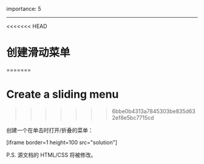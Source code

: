 importance: 5

---

<<<<<<< HEAD
# 创建滑动菜单
=======
# Create a sliding menu
>>>>>>> 6bbe0b4313a7845303be835d632ef8e5bc7715cd

创建一个在单击时打开/折叠的菜单：

[iframe border=1 height=100 src="solution"]

P.S. 源文档的 HTML/CSS 将被修改。
